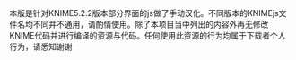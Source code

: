 本版是针对KNIME5.2.2版本部分界面的js做了手动汉化。不同版本的KNIMEjs文件名均不同并不通用，请酌情使用。除了本项目当中列出的内容外再无修改KNIME代码并进行编译的资源与代码。任何使用此资源的行为均属于下载者个人行为，请悉知谢谢
